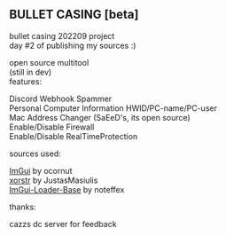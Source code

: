 ## BULLET CASING [beta]
bullet casing 202209 project <br />
day #2 of publishing my sources :)  <br />

open source multitool <br />
(still in dev) <br />
features: <br />

Discord Webhook Spammer <br />
Personal Computer Information HWID/PC-name/PC-user <br />
Mac Address Changer (SaEeD's, its open source) <br />
Enable/Disable Firewall <br />
Enable/Disable RealTimeProtection <br />

sources used: <br />

<a href="https://github.com/ocornut/imgui" target="_blank">ImGui</a> by ocornut <br />
<a href="https://github.com/JustasMasiulis/xorstr" target="_blank">xorstr</a> by JustasMasiulis <br />
<a href="https://github.com/noteffex/ImGui-Loader-Base" target="_blank">ImGui-Loader-Base</a> by noteffex <br />

thanks: <br />

cazzs dc server for feedback <br />



